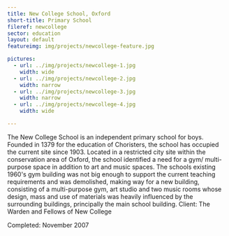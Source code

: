 ```yaml
---
title: New College School, Oxford
short-title: Primary School
fileref: newcollege
sector: education
layout: default
featureimg: img/projects/newcollege-feature.jpg

pictures:
  - url: ../img/projects/newcollege-1.jpg
    width: wide
  - url: ../img/projects/newcollege-2.jpg
    width: narrow
  - url: ../img/projects/newcollege-3.jpg
    width: narrow
  - url: ../img/projects/newcollege-4.jpg
    width: wide

---
```


The New College School is an independent primary school for boys. Founded in 1379 for the education of Choristers, the school has occupied the current site since 1903. Located in a restricted city site within the conservation area of Oxford, the school identified a need for a gym/ multi-purpose space in addition to art and music spaces.
The schools existing 1960's gym building was not big enough to support the current teaching requirements and was demolished, making way for a new building, consisting of a multi-purpose gym, art studio and two music rooms whose design, mass and use of materials was heavily influenced by the surrounding buildings, principally the main school building.
Client: The Warden and Fellows of New College

Completed: November 2007


